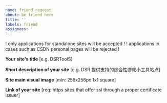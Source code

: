 ```yaml
---
name: friend request
about: be friend here
title: ''
labels: friend
assignees: ''
---
```


! only applications for standalone sites will be accepted !
! applications in cases such as CSDN personal pages will be rejected !

**Your site's title**
[e.g. DSRToolS]

**Short description of your site**
[e.g. DSR 提供支持的综合性游戏小工具站点]

**Site main visual image**
[min: 256x256px 1x1 square]

**Link of your site**
[req: https sites that offer ssl through a proper certificate issuer]

